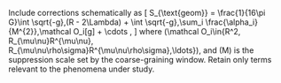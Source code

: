 Include corrections schematically as
[ S_{\text{geom}} = \frac{1}{16\pi G}\int \sqrt{-g},(R - 2\Lambda) + \int \sqrt{-g},\sum_i \frac{\alpha_i}{M^{2}},\mathcal O_i[g] + \cdots , ]
where (\mathcal O_i\in{R^2, R_{\mu\nu}R^{\mu\nu}, R_{\mu\nu\rho\sigma}R^{\mu\nu\rho\sigma},\ldots}), and (M) is the suppression scale set by the coarse-graining window. Retain only terms relevant to the phenomena under study.
